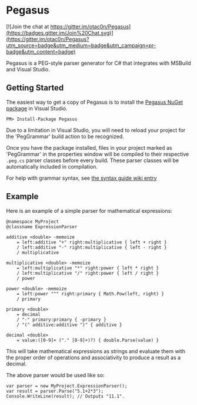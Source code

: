 Pegasus
=======

[![Join the chat at https://gitter.im/otac0n/Pegasus](https://badges.gitter.im/Join%20Chat.svg)](https://gitter.im/otac0n/Pegasus?utm_source=badge&utm_medium=badge&utm_campaign=pr-badge&utm_content=badge)

Pegasus is a PEG-style parser generator for C# that integrates with MSBuild and Visual Studio.

Getting Started
---------------

The easiest way to get a copy of Pegasus is to install the [Pegasus NuGet package](http://nuget.org/packages/Pegasus) in Visual Studio.

    PM> Install-Package Pegasus

Due to a limitation in Visual Studio, you will need to reload your project for the 'PegGrammar' build action to be recognized.

Once you have the package installed, files in your project marked as 'PegGrammar' in the properties window will be compiled to their respective `.peg.cs` parser classes before every build.  These parser classes will be automatically included in compilation.

For help with grammar syntax, see [the syntax guide wiki entry](https://github.com/otac0n/Pegasus/wiki/Syntax-Guide)

Example
-------

Here is an example of a simple parser for mathematical expressions:

    @namespace MyProject
    @classname ExpressionParser

    additive <double> -memoize
        = left:additive "+" right:multiplicative { left + right }
        / left:additive "-" right:multiplicative { left - right }
        / multiplicative

    multiplicative <double> -memoize
        = left:multiplicative "*" right:power { left * right }
        / left:multiplicative "/" right:power { left / right }
        / power

    power <double> -memoize
        = left:power "^" right:primary { Math.Pow(left, right) }
        / primary

    primary <double>
        = decimal
        / "-" primary:primary { -primary }
        / "(" additive:additive ")" { additive }

    decimal <double>
        = value:([0-9]+ ("." [0-9]+)?) { double.Parse(value) }

This will take mathematical expressions as strings and evaluate them with the proper order of operations and associativity to produce a result as a decimal.

The above parser would be used like so:

    var parser = new MyProject.ExpressionParser();
    var result = parser.Parse("5.1+2*3");
    Console.WriteLine(result); // Outputs "11.1".

